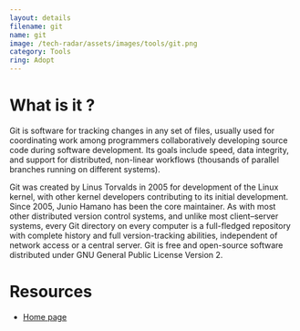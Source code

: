 ```yaml
---
layout: details
filename: git
name: git
image: /tech-radar/assets/images/tools/git.png 
category: Tools
ring: Adopt
---
```


# What is it ?
Git is software for tracking changes in any set of files, usually used for coordinating work among programmers collaboratively developing source code during software development. Its goals include speed, data integrity, and support for distributed, non-linear workflows (thousands of parallel branches running on different systems).

Git was created by Linus Torvalds in 2005 for development of the Linux kernel, with other kernel developers contributing to its initial development. Since 2005, Junio Hamano has been the core maintainer. As with most other distributed version control systems, and unlike most client–server systems, every Git directory on every computer is a full-fledged repository with complete history and full version-tracking abilities, independent of network access or a central server.  Git is free and open-source software distributed under GNU General Public License Version 2.



# Resources
- [Home page](https://git-scm.com/)

